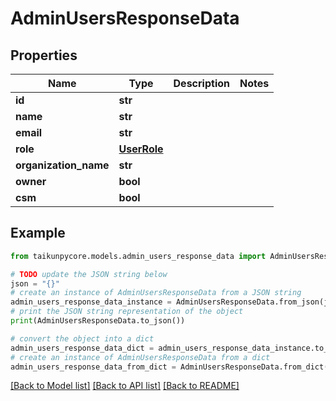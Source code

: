 # AdminUsersResponseData


## Properties

Name | Type | Description | Notes
------------ | ------------- | ------------- | -------------
**id** | **str** |  | 
**name** | **str** |  | 
**email** | **str** |  | 
**role** | [**UserRole**](UserRole.md) |  | 
**organization_name** | **str** |  | 
**owner** | **bool** |  | 
**csm** | **bool** |  | 

## Example

```python
from taikunpycore.models.admin_users_response_data import AdminUsersResponseData

# TODO update the JSON string below
json = "{}"
# create an instance of AdminUsersResponseData from a JSON string
admin_users_response_data_instance = AdminUsersResponseData.from_json(json)
# print the JSON string representation of the object
print(AdminUsersResponseData.to_json())

# convert the object into a dict
admin_users_response_data_dict = admin_users_response_data_instance.to_dict()
# create an instance of AdminUsersResponseData from a dict
admin_users_response_data_from_dict = AdminUsersResponseData.from_dict(admin_users_response_data_dict)
```
[[Back to Model list]](../README.md#documentation-for-models) [[Back to API list]](../README.md#documentation-for-api-endpoints) [[Back to README]](../README.md)


